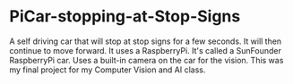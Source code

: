 # PiCar-stopping-at-Stop-Signs
A self driving car that will stop at stop signs for a few seconds. It will then continue to move forward. It uses a RaspberryPi. It's called a SunFounder RaspberryPi car.
Uses a built-in camera on the car for the vision. This was my final project for my Computer Vision and AI class. 
